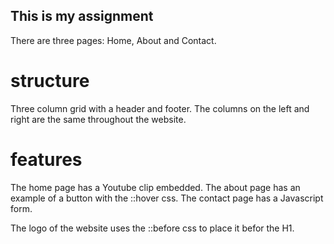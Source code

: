 ## This is my assignment
There are three pages: Home, About and Contact.

# structure
Three column grid with a header and footer.
The columns on the left and right are the same throughout the website.

# features
The home page has a Youtube clip embedded.
The about page has an example of a button with the ::hover css.
The contact page has a Javascript form.

The logo of the website uses the ::before css to place it befor the H1.
